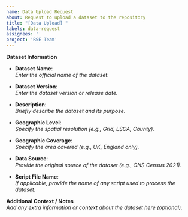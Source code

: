 ```yaml
---
name: Data Upload Request
about: Request to upload a dataset to the repository
title: "[Data Upload] "
labels: data-request
assignees: ''
project: 'RSE Team'
---
```


**Dataset Information**

- **Dataset Name**:  
  *Enter the official name of the dataset.*

- **Dataset Version**:  
  *Enter the dataset version or release date.*

- **Description**:  
  *Briefly describe the dataset and its purpose.*

- **Geographic Level**:  
  *Specify the spatial resolution (e.g., Grid, LSOA, County).*

- **Geographic Coverage**:  
  *Specify the area covered (e.g., UK, England only).*

- **Data Source**:  
  *Provide the original source of the dataset (e.g., ONS Census 2021).*

- **Script File Name**:  
  *If applicable, provide the name of any script used to process the dataset.*

**Additional Context / Notes**  
*Add any extra information or context about the dataset here (optional).*  

